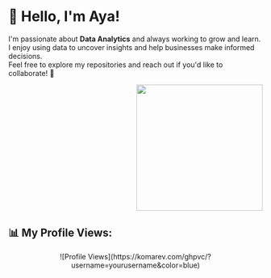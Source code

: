# 👋 Hello, I'm Aya!

I'm passionate about **Data Analytics** and always working to grow and learn.  
I enjoy using data to uncover insights and help businesses make informed decisions.  
Feel free to explore my repositories and reach out if you'd like to collaborate! 🚀 <p align="right">
  <img src="https://github.com/user-attachments/assets/7eb5880b-8059-43a7-a06b-2505211f7c2f" width="250" />
</p>



## 📊 My Profile Views:

<p align="center">
  ![Profile Views](https://komarev.com/ghpvc/?username=yourusername&color=blue)
</p>
